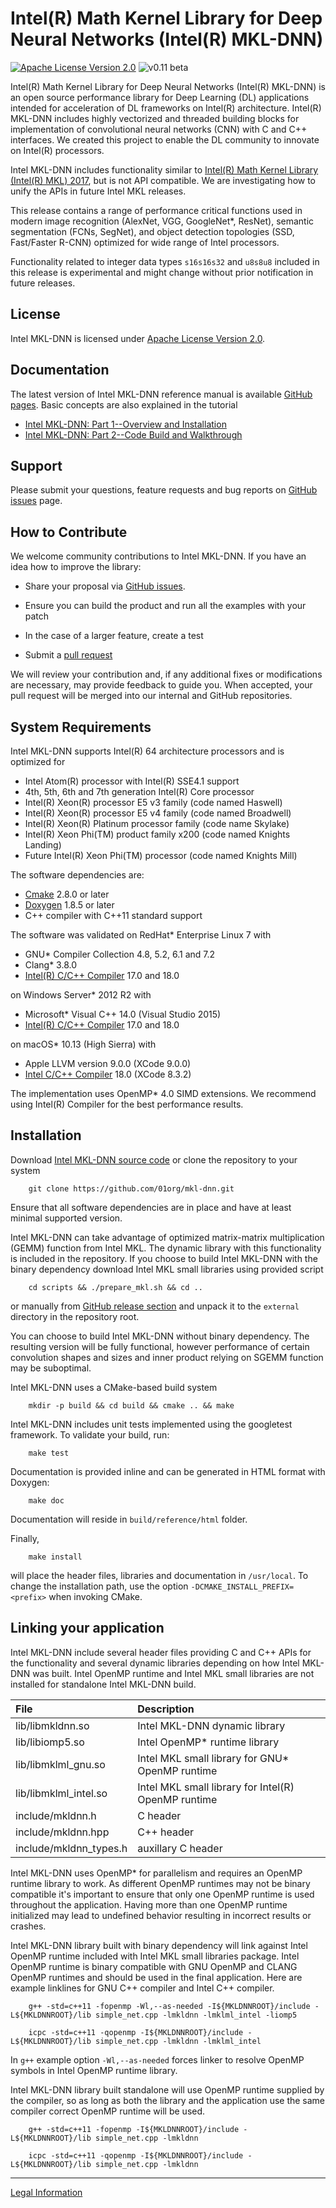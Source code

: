 # Intel(R) Math Kernel Library for Deep Neural Networks (Intel(R) MKL-DNN)
[![Apache License Version 2.0](https://img.shields.io/badge/license-Apache_2.0-green.svg)](LICENSE)
![v0.11 beta](https://img.shields.io/badge/v0.11-beta-orange.svg)

Intel(R) Math Kernel Library for Deep Neural Networks (Intel(R) MKL-DNN) is an
open source performance library for Deep Learning (DL) applications intended
for acceleration of DL frameworks on Intel(R) architecture. Intel(R) MKL-DNN
includes highly vectorized and threaded building blocks for implementation of
convolutional neural networks (CNN) with C and C++ interfaces. We created this
project to enable the DL community to innovate on Intel(R) processors.

Intel MKL-DNN includes functionality similar to [Intel(R) Math Kernel
Library (Intel(R) MKL) 2017](https://software.intel.com/en-us/intel-mkl), 
but is not API compatible. We are investigating how to unify the APIs in 
future Intel MKL releases.

This release contains a range of performance critical functions used in modern
image recognition (AlexNet, VGG, GoogleNet\*, ResNet), semantic
segmentation (FCNs, SegNet), and object detection topologies (SSD,
Fast/Faster R-CNN) optimized for wide range of Intel processors.

Functionality related to integer data types `s16s16s32` and `u8s8u8` included
in this release is experimental and might change without prior notification in
future releases.

## License
Intel MKL-DNN is licensed under
[Apache License Version 2.0](http://www.apache.org/licenses/LICENSE-2.0).

## Documentation
The latest version of Intel MKL-DNN reference manual is available 
[GitHub pages](http://01org.github.io/mkl-dnn/). Basic concepts are also
explained in the tutorial
* [Intel MKL-DNN: Part 1--Overview and Installation](https://software.intel.com/en-us/articles/intel-mkl-dnn-part-1-library-overview-and-installation)
* [Intel MKL-DNN: Part 2--Code Build and Walkthrough](https://software.intel.com/en-us/articles/intel-mkl-dnn-part-2-sample-code-build-and-walkthrough)

## Support
Please submit your questions, feature requests and bug reports on
[GitHub issues](https://github.com/01org/mkl-dnn/issues) page.

## How to Contribute
We welcome community contributions to Intel MKL-DNN. If you have an idea how to improve the library:

* Share your proposal via
 [GitHub issues](https://github.com/01org/mkl-dnn/issues).

* Ensure you can build the product and run all the examples with your patch

* In the case of a larger feature, create a test

* Submit a [pull request](https://github.com/01org/mkl-dnn/pulls)

We will review your contribution and, if any additional fixes or modifications
are necessary, may provide feedback to guide you. When accepted, your pull
request will be merged into our internal and GitHub repositories.

## System Requirements
Intel MKL-DNN supports Intel(R) 64 architecture processors and is optimized for
* Intel Atom(R) processor with Intel(R) SSE4.1 support
* 4th, 5th, 6th and 7th generation Intel(R) Core processor
* Intel(R) Xeon(R) processor E5 v3 family (code named Haswell)
* Intel(R) Xeon(R) processor E5 v4 family (code named Broadwell)
* Intel(R) Xeon(R) Platinum processor family (code name Skylake)
* Intel(R) Xeon Phi(TM) product family x200 (code named Knights Landing)
* Future Intel(R) Xeon Phi(TM) processor (code named Knights Mill)

The software dependencies are:
* [Cmake](https://cmake.org/download/) 2.8.0 or later
* [Doxygen](http://www.stack.nl/~dimitri/doxygen/download.html#srcbin) 1.8.5 or later
* C++ compiler with C++11 standard support

The software was validated on RedHat\* Enterprise Linux 7 with
* GNU\* Compiler Collection 4.8, 5.2, 6.1 and 7.2
* Clang\* 3.8.0
* [Intel(R) C/C++ Compiler](https://software.intel.com/en-us/intel-parallel-studio-xe)
  17.0 and 18.0

on Windows Server\* 2012 R2 with
* Microsoft\* Visual C++ 14.0 (Visual Studio 2015)
* [Intel(R) C/C++ Compiler](https://software.intel.com/en-us/intel-parallel-studio-xe)
  17.0 and 18.0

on macOS\* 10.13 (High Sierra) with
* Apple LLVM version 9.0.0 (XCode 9.0.0)
* [Intel C/C++ Compiler](https://software.intel.com/en-us/intel-parallel-studio-xe)
  18.0 (XCode 8.3.2)

The implementation uses OpenMP\* 4.0 SIMD extensions. We recommend using
Intel(R) Compiler for the best performance results.

## Installation
Download [Intel MKL-DNN source code](https://github.com/01org/mkl-dnn/archive/master.zip)
or clone the repository to your system

```
	git clone https://github.com/01org/mkl-dnn.git
```

Ensure that all software dependencies are in place and have at least minimal
supported version.

Intel MKL-DNN can take advantage of optimized
matrix-matrix multiplication (GEMM) function from Intel MKL. The dynamic
library with this functionality is included in the repository. If you choose 
to build Intel MKL-DNN with the binary dependency download Intel MKL small
libraries using provided script

```
	cd scripts && ./prepare_mkl.sh && cd ..
```

or manually from [GitHub release section](https://github.com/01org/mkl-dnn/releases)
and unpack it to the `external` directory in the repository root. 

You can choose to build Intel MKL-DNN without binary dependency. The resulting
version will be fully functional, however performance of certain convolution
shapes and sizes and inner product relying on SGEMM function may be suboptimal.

Intel MKL-DNN uses a CMake-based build system

```
	mkdir -p build && cd build && cmake .. && make
```

Intel MKL-DNN includes unit tests implemented using the googletest framework. To validate your build, run:

```
	make test
```

Documentation is provided inline and can be generated in HTML format with Doxygen:

```
	make doc
```

Documentation will reside in `build/reference/html` folder.

Finally,
```
	make install
```
will place the  header files, libraries and documentation in `/usr/local`. To change
the installation path, use the option `-DCMAKE_INSTALL_PREFIX=<prefix>` when invoking CMake.

## Linking your application
Intel MKL-DNN include several header files providing C and C++ APIs for 
the functionality and several dynamic libraries depending on how Intel MKL-DNN
was built. Intel OpenMP runtime and Intel MKL small libraries are not installed
for standalone Intel MKL-DNN build.

|File                   | Description
|:---                   |:---
|lib/libmkldnn.so       | Intel MKL-DNN dynamic library
|lib/libiomp5.so        | Intel OpenMP* runtime library
|lib/libmklml_gnu.so    | Intel MKL small library for GNU* OpenMP runtime
|lib/libmklml_intel.so  | Intel MKL small library for Intel(R) OpenMP runtime
|include/mkldnn.h       | C header
|include/mkldnn.hpp     | C++ header
|include/mkldnn_types.h | auxillary C header

Intel MKL-DNN uses OpenMP* for parallelism and requires an OpenMP runtime 
library to work. As different OpenMP runtimes may not be binary compatible
it's important to ensure that only one OpenMP runtime is used throughout the
application. Having more than one OpenMP runtime initialized may lead to
undefined behavior resulting in incorrect results or crashes.

Intel MKL-DNN library built with binary dependency will link against Intel OpenMP
runtime included with Intel MKL small libraries package. Intel OpenMP runtime
is binary compatible with GNU OpenMP and CLANG OpenMP runtimes and should
be used in the final application. Here are example linklines for GNU C++ compiler
and Intel C++ compiler.
```
	g++ -std=c++11 -fopenmp -Wl,--as-needed -I${MKLDNNROOT}/include -L${MKLDNNROOT}/lib simple_net.cpp -lmkldnn -lmklml_intel -liomp5
```
```
	icpc -std=c++11 -qopenmp -I${MKLDNNROOT}/include -L${MKLDNNROOT}/lib simple_net.cpp -lmkldnn -lmklml_intel
```
In `g++` example option `-Wl,--as-needed` forces linker to resolve OpenMP symbols
in Intel OpenMP runtime library.

Intel MKL-DNN library built standalone will use OpenMP runtime supplied by
the compiler, so as long as both the library and the application use the
same compiler correct OpenMP runtime will be used. 
```
	g++ -std=c++11 -fopenmp -I${MKLDNNROOT}/include -L${MKLDNNROOT}/lib simple_net.cpp -lmkldnn
```
```
	icpc -std=c++11 -qopenmp -I${MKLDNNROOT}/include -L${MKLDNNROOT}/lib simple_net.cpp -lmkldnn
```

--------

[Legal Information](doc/legal_information.md)
